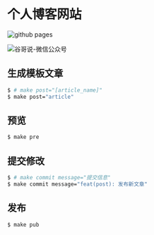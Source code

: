 # 个人博客网站


![github pages](https://github.com/guzhongren/guzhongren.github.io/workflows/github%20pages/badge.svg)


![谷哥说-微信公众号](https://ftp.bmp.ovh/imgs/2020/02/b7282c60d4d581ad.png)

## 生成模板文章

```zsh
$ # make post="[article_name]"
$ make post="article"
```

## 预览

```zsh
$ make pre
```

## 提交修改

```zsh
$ # make commit message="提交信息"
$ make commit message="feat(post): 发布新文章"
```

## 发布

```zsh
$ make pub
```
